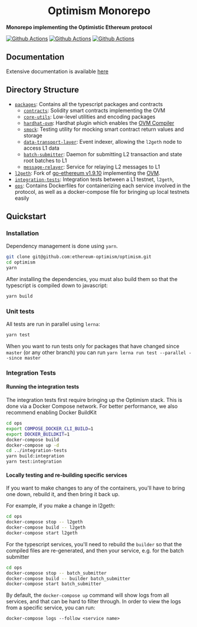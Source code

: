# <h1 align="center"> Optimism Monorepo </h1>

**Monorepo implementing the Optimistic Ethereum protocol**

[![Github Actions](https://github.com/ethereum-optimism/optimism/workflows/typescript%20/%20contracts/badge.svg)](https://github.com/ethereum-optimism/optimism/actions/workflows/ts-packages.yml?query=branch%3Amaster)
[![Github Actions](https://github.com/ethereum-optimism/optimism/workflows/integration/badge.svg)](https://github.com/ethereum-optimism/optimism/actions/workflows/integration.yml?query=branch%3Amaster)
[![Github Actions](https://github.com/ethereum-optimism/optimism/workflows/geth%20unit%20tests/badge.svg)](https://github.com/ethereum-optimism/optimism/actions/workflows/geth.yml?query=branch%3Amaster)

## Documentation

Extensive documentation is available [here](http://community.optimism.io/docs/)

## Directory Structure

* [`packages`](./packages): Contains all the typescript packages and contracts
    * [`contracts`](./packages/contracts): Solidity smart contracts implementing the OVM
    * [`core-utils`](./packages/core-utils): Low-level utilities and encoding packages
    * [`hardhat-ovm`](./packages/hardhat-ovm): Hardhat plugin which enables the [OVM Compiler](https://github.com/ethereum-optimism/solidity)
    * [`smock`](./packages/smock): Testing utility for mocking smart contract return values and storage
    * [`data-transport-layer`](./packages/data-transport-layer): Event indexer, allowing the `l2geth` node to access L1 data
    * [`batch-submitter`](./packages/batch-submitter): Daemon for submitting L2 transaction and state root batches to L1
    * [`message-relayer`](./packages/message-relayer): Service for relaying L2 messages to L1
* [`l2geth`](./l2geth): Fork of [go-ethereum v1.9.10](https://github.com/ethereum/go-ethereum/tree/v1.9.10) implementing the [OVM](https://research.paradigm.xyz/optimism#optimistic-geth).
* [`integration-tests`](./integration-tests): Integration tests between a L1 testnet, `l2geth`,
* [`ops`](./ops): Contains Dockerfiles for containerizing each service involved in the protocol, 
as well as a docker-compose file for bringing up local testnets easily

## Quickstart

### Installation

Dependency management is done using `yarn`. 

```bash
git clone git@github.com:ethereum-optimism/optimism.git
cd optimism
yarn
```

After installing the dependencies, you must also build them so that the typescript
is compiled down to javascript:

```bash
yarn build
```

### Unit tests

All tests are run in parallel using `lerna`:

```bash
yarn test
```

When you want to run tests only for packages that have changed since `master` (or any other branch)
you can run `yarn lerna run test --parallel --since master`

### Integration Tests

#### Running the integration tests

The integration tests first require bringing up the Optimism stack. This is done via
a Docker Compose network. For better performance, we also recommend enabling Docker 
BuildKit

```bash
cd ops
export COMPOSE_DOCKER_CLI_BUILD=1
export DOCKER_BUILDKIT=1
docker-compose build
docker-compose up -d
cd ../integration-tests
yarn build:integration
yarn test:integration
```

#### Locally testing and re-building specific services

If you want to make changes to any of the containers, you'll have to bring one down,
rebuild it, and then bring it back up.

For example, if you make a change in l2geth:

```bash
cd ops
docker-compose stop -- l2geth
docker-compose build -- l2geth
docker-compose start l2geth
```

For the typescript services, you'll need to rebuild the `builder` so that the compiled
files are re-generated, and then your service, e.g. for the batch submitter

```bash
cd ops
docker-compose stop -- batch_submitter
docker-compose build -- builder batch_submitter
docker-compose start batch_submitter
```

By default, the `docker-compose up` command will show logs from all services, and that
can be hard to filter through. In order to view the logs from a specific service, you can run:

```
docker-compose logs --follow <service name>
```
